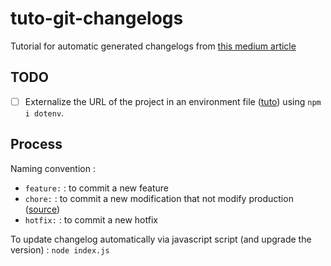 # tuto-git-changelogs

Tutorial for automatic generated changelogs from [this medium article](https://medium.com/better-programming/create-your-own-changelog-generator-with-git-aefda291ea93)

## TODO

- [ ] Externalize the URL of the project in an environment file ([tuto](https://dev.to/deammer/loading-environment-variables-in-js-apps-1p7p)) using `npm i dotenv`.

## Process

Naming convention :

- `feature:` : to commit a new feature
- `chore:` : to commit a new modification that not modify production ([source](https://stackoverflow.com/a/26944812/7998119 "Chore definition"))
- `hotfix:` : to commit a new hotfix

To update changelog automatically via javascript script (and upgrade the version) : `node index.js`